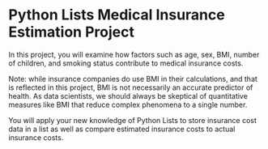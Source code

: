# Python Lists Medical Insurance Estimation Project

In this project, you will examine how factors such as age, sex, BMI, number of children, and smoking status contribute to medical insurance costs.

Note: while insurance companies do use BMI in their calculations, and that is reflected in this project, BMI is not necessarily an accurate predictor of health. As data scientists, we should always be skeptical of quantitative measures like BMI that reduce complex phenomena to a single number.

You will apply your new knowledge of Python Lists to store insurance cost data in a list as well as compare estimated insurance costs to actual insurance costs.
